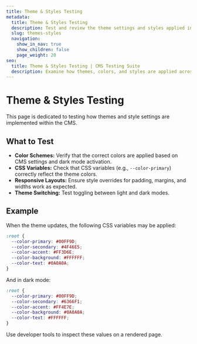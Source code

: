 ```yaml
---
title: Theme & Styles Testing
metadata:
  title: Theme & Styles Testing
  description: Test and review the theme settings and styles applied in the CMS.
  slug: themes-styles
  navigation:
    show_in_nav: true
    show_children: false
    page_weight: 20
seo:
  title: Theme & Styles Testing | CMS Testing Suite
  description: Examine how themes, colors, and styles are applied across the CMS.
---
```


# Theme & Styles Testing

This page is dedicated to testing how themes and style settings are implemented within the CMS.

## What to Test

- **Color Schemes:** Verify that the correct colors are applied based on CMS settings and dark mode activation.
- **CSS Variables:** Check that CSS variables (e.g., `--color-primary`) correctly reflect the theme colors.
- **Responsive Layouts:** Ensure style overrides for padding, margins, and widths work as expected.
- **Theme Switching:** Test toggling between light and dark modes.

## Example

When the theme updates, the following CSS variables may be applied:

```css
:root {
  --color-primary: #00FF9D;
  --color-secondary: #4F46E5;
  --color-accent: #FF3D6E;
  --color-background: #FFFFFF;
  --color-text: #0A0A0A;
}
```

And in dark mode:

```css
:root {
  --color-primary: #00FF9D;
  --color-secondary: #6366F1;
  --color-accent: #FF4E7E;
  --color-background: #0A0A0A;
  --color-text: #FFFFFF;
}
```

Use developer tools to inspect these values on a rendered page. 